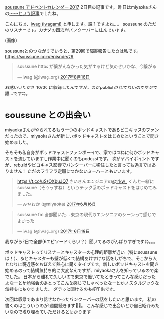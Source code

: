 [soussune アドベントカレンダー 2017](https://adventar.org/calendars/2410) 2日目の記事です。
昨日はmiyaokaさんの[〜〜という記事]()でしたね。

こんにちは、[iwag (iwagami)](https://twitter.com/iwag_org) と申します。誰？ですよね…。
soussune のただのリスナーです。カナダの西海岸バンクーバーに住んでいます。

(画像）

soussuneとのつながりでいうと、第29回で障害報告したのは私です。
https://soussune.com/episode/29

<blockquote class="twitter-tweet" data-lang="ja"><p lang="ja" dir="ltr">soussune https が繋がんなかった気がするけど気のせいかな、今繋がる</p>&mdash; iwag (@iwag_org) <a href="https://twitter.com/iwag_org/status/897767981295345664?ref_src=twsrc%5Etfw">2017年8月16日</a></blockquote>

お誘いいただき 10/30 に収録したんですが、まだpublishされてないのでマジで誰…ですね。

# soussune との出会い

miyaokaさんがやられてるもう一つのポッドキャストであるピコキャスのファンだったので、miyaokaさんが新しいポッドキャストをはじめたということで聞き始めました。


そもそも私自身がポッドキャストファンボーイで、家ではつねに何かポッドキャストを流していますし作業中に聞くのもpodcastです。
次がヤバイポイントですが、rebuildやピコキャス影響でバンクーバーに移住したと言っても過言ではありません！ ただのフラフラ定職につかないミーハーともいいます。

<blockquote class="twitter-tweet" data-lang="ja"><p lang="ja" dir="ltr"><a href="https://t.co/uSzOXbuJQ7">https://t.co/uSzOXbuJQ7</a> さいきんエンジニアの<a href="https://twitter.com/trkw_?ref_src=twsrc%5Etfw">@trkw_</a> くんと一緒にsoussune（そうっすね）というテック系のポッドキャストをはじめてみました。</p>&mdash; みやおか (@miyaoka) <a href="https://twitter.com/miyaoka/status/875727343897137152?ref_src=twsrc%5Etfw">2017年6月16日</a></blockquote>

<blockquote class="twitter-tweet" data-lang="ja"><p lang="ja" dir="ltr">soussune fm 全部聞いた… 東京の現代のエンジニアのシーンって感じでよかった</p>&mdash; iwag (@iwag_org) <a href="https://twitter.com/iwag_org/status/876341066080727040?ref_src=twsrc%5Etfw">2017年6月18日</a></blockquote>

我ながら2日で全部(6エピソードくらい？）聞いてるのがんばりすぎですね。。。

ポッドキャストってリスナーとキャスターの心理的距離が近い（特にsoussuneは！）、あとキャスターも壁が低くて結構あけすけな話をしがちで、そこから人となりに親近感をおぼえて熱心に聞くタイプです。新しいポッドキャストを聞き始めるのって結構気持ち的に大変なんですが、miyaokaさんを知っているので楽でした。
日本から離れて久しいので東京で働いてたときってこんな感じだったよなーとか勉強会のあとってこんな感じでしゃべったなーとかノスタルジックな気持ちにもなりました。
ダラっと聞けるのも好印象です。

次回は収録であまり話せなかったバンクーバーの話をしたいと思います。
私の書くのはこういうのが1週間続きます🙇🙇。 こんな感じで出会いとか自己紹介みたいなので残り埋めていただけると助かります
